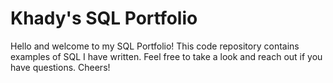 # Khady's SQL Portfolio
Hello and welcome to my SQL Portfolio! This code repository contains examples of SQL I have written. Feel free to take a look and reach out if you have questions. Cheers!
